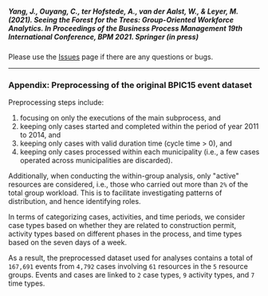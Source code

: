 
##### Yang, J., Ouyang, C., ter Hofstede, A., van der Aalst, W., & Leyer, M. (2021). Seeing the Forest for the Trees: Group-Oriented Workforce Analytics. In *Proceedings of the Business Process Management 19th International Conference, BPM 2021*. Springer (in press)

Please use the [Issues](https://github.com/roy-jingyang/Org-Forests/issues) page if there are any questions or bugs.

----------

### Appendix: Preprocessing of the original BPIC15 event dataset

Preprocessing steps include:
1. focusing on only the executions of the main subprocess, and
2. keeping only cases started and completed within the period of year 2011 to 2014, and
3. keeping only cases with valid duration time (cycle time > 0), and
4. keeping only cases processed within each municipality (i.e., a few cases operated across municipalities are discarded).

Additionally, when conducting the within-group analysis, only "active" resources are considered, i.e., those who carried out more than `2%` of the total group workload. This is to facilitate investigating patterns of distribution, and hence identifying roles.

In terms of categorizing cases, activities, and time periods, we consider case types based on whether they are related to construction permit, activity types based on different phases in the process, and time types based on the seven days of a week.

As a result, the preprocessed dataset used for analyses contains a total of `167,691` events from `4,792` cases involving `61` resources in the `5` resource groups.
Events and cases are linked to `2` case types, `9` activity types, and `7` time types.
